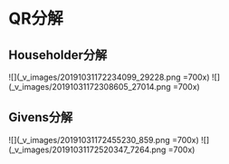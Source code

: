 # QR分解
## Householder分解
![](_v_images/20191031172234099_29228.png =700x)
![](_v_images/20191031172308605_27014.png =700x)
## Givens分解
![](_v_images/20191031172455230_859.png =700x)
![](_v_images/20191031172520347_7264.png =700x)
